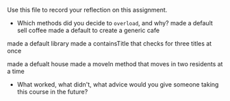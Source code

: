 Use this file to record your reflection on this assignment.

- Which methods did you decide to `overload`, and why?
made a default sell coffee
made a default to create a generic cafe

made a default library 
made a containsTitle that checks for three titles at once

made a defualt house
made a moveIn method that moves in two residents at a time
- What worked, what didn't, what advice would you give someone taking this course in the future?
